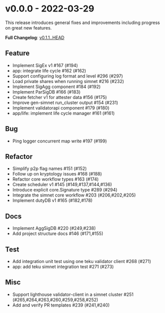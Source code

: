 # v0.0.0 - 2022-03-29

This release introduces general fixes and improvements including progress on great new features.

**Full Changelog**: [v0.1.1..HEAD](https://github.com/obolnetwork/charon/compare/v0.1.1..HEAD)

## Feature
- Implement SigEx v1 #167 (#194)
- app: integrate life cycle #162 (#162)
- Support configuring log format and level #296 (#297)
- Load private shares when running simnet #216 (#232)
- Implement SigAgg component #184 (#192)
- Implement ParSigDB #166 (#183)
- Create fetcher v1 for attester data #156 (#175)
- Improve gen-simnet run_cluster output #154 (#231)
- Implement validatorapi component #179 (#180)
- app/life: implement life cycle manager #161 (#161)

## Bug
- Ping logger concurrent map write #197 (#199)

## Refactor
- Simplify p2p flag names #151 (#152)
- Follow up on kryptology issues #168 (#188)
- Refactor core workflow types #163 (#174)
- Create scheduler v1  #145 (#149,#137,#144,#136)
- Introduce explicit core.Signature type #289 (#294)
- Integrate the simnet core workflow #203 (#206,#202,#205)
- Implement dutyDB v1 #165 (#182,#178)

## Docs
- Implement AggSigDB #220 (#249,#238)
- Add project structure docs #146 (#171,#155)

## Test
- Add integration unit test using one teku validator client #268 (#271)
- app: add teku simnet integration test #271 (#273)

## Misc
- Support lighthouse validator-client in a simnet cluster #251 (#265,#264,#263,#260,#259,#258,#252)
- Add and verify PR templates #239 (#241,#240)
